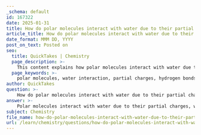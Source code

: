 ```yaml
---
_schema: default
id: 167322
date: 2025-01-31
title: How do polar molecules interact with water due to their partial charges?
article_title: How do polar molecules interact with water due to their partial charges?
date_format: MMM DD, YYYY
post_on_text: Posted on
seo:
  title: QuickTakes | Chemistry
  page_description: >-
    This content explains how polar molecules interact with water due to their partial charges, highlighting mechanisms such as hydrogen bonding, solubility effects, and the significance in biological processes.
  page_keywords: >-
    polar molecules, water interaction, partial charges, hydrogen bonds, solubility, cohesion, adhesion, biological systems, capillary action, electronegativity
author: QuickTakes
question: >-
    How do polar molecules interact with water due to their partial charges?
answer: >-
    Polar molecules interact with water due to their partial charges, which arise from the uneven distribution of electrons within the molecule. In the case of water (H₂O), the oxygen atom is more electronegative than the hydrogen atoms, resulting in a partial negative charge on the oxygen and partial positive charges on the hydrogen atoms. This polarity allows polar molecules to engage in specific interactions with water.\n\n### Interaction Mechanism\n\n1. **Hydrogen Bond Formation**: Polar molecules can form hydrogen bonds with water molecules. A hydrogen bond occurs when a hydrogen atom covalently bonded to a highly electronegative atom (like oxygen or nitrogen) experiences an attraction to another electronegative atom. For example, when a polar molecule like ammonia (NH₃) is introduced to water, the hydrogen atoms of ammonia can form hydrogen bonds with the oxygen atoms of water.\n\n2. **Solubility**: The ability of polar molecules to form hydrogen bonds with water enhances their solubility in aqueous environments. When a polar substance, such as table salt (NaCl), is added to water, the polar water molecules surround the ions, effectively separating them and allowing them to dissolve. The partial negative charge of water molecules is attracted to the positively charged sodium ions (Na⁺), while the partial positive charges are attracted to the negatively charged chloride ions (Cl⁻).\n\n3. **Cohesion and Adhesion**: The interactions between polar molecules and water also contribute to the properties of cohesion and adhesion. Cohesion refers to the attraction between water molecules themselves, while adhesion refers to the attraction between water molecules and other polar substances. This is crucial in biological systems, such as in the movement of water through plant vessels (capillary action).\n\n### Summary\n\nIn summary, polar molecules interact with water through hydrogen bonding due to their partial charges. This interaction not only facilitates the solubility of polar substances in water but also plays a vital role in various biological processes, including nutrient transport and cellular structure formation. The unique properties of water, driven by these interactions, are essential for life.
subject: Chemistry
file_name: how-do-polar-molecules-interact-with-water-due-to-their-partial-charges.md
url: /learn/chemistry/questions/how-do-polar-molecules-interact-with-water-due-to-their-partial-charges
---
```


&nbsp;